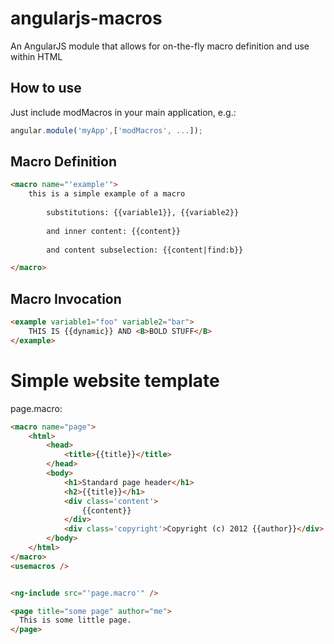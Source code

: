 angularjs-macros
================

An AngularJS module that allows for on-the-fly macro definition and use within HTML

## How to use

Just include modMacros in your main application, e.g.:

~~~js
angular.module('myApp',['modMacros', ...]);
~~~


## Macro Definition

~~~html
<macro name="'example'">
	this is a simple example of a macro
	
		substitutions: {{variable1}}, {{variable2}}
		
		and inner content: {{content}}
		
		and content subselection: {{content|find:b}}

</macro>
~~~


## Macro Invocation

~~~html
<example variable1="foo" variable2="bar">
	THIS IS {{dynamic}} AND <B>BOLD STUFF</B> 
</example>
~~~


# Simple website template

page.macro:

~~~html
<macro name="page">
	<html>
		<head>
			<title>{{title}}</title>
		</head>
		<body>
			<h1>Standard page header</h1>
			<h2>{{title}}</h1>
			<div class='content'>
				{{content}}
			</div>
			<div class='copyright'>Copyright (c) 2012 {{author}}</div>
		</body>
	</html>
</macro>
<usemacros />


<ng-include src="'page.macro'" />

<page title="some page" author="me">
  This is some little page. 
</page>

~~~

